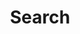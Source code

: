 ---
title: "Search"
slug: "search"
layout: "search"
hidden: true
sitemapExclude: true
noindex: true
outputs:
    - html
    - json
menu:
    main:
        weight: 10
        params: 
            icon: search
---